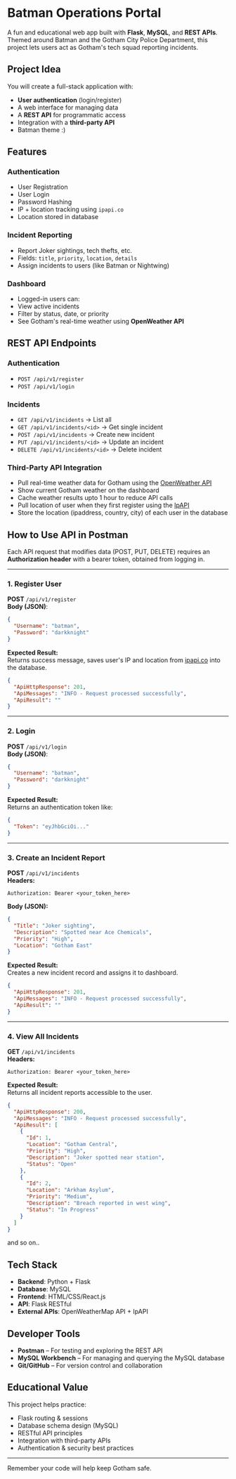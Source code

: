 # Batman Operations Portal

A fun and educational web app built with **Flask**, **MySQL**, and **REST APIs**. Themed around Batman and the Gotham City Police Department, this project lets users act as Gotham's tech squad reporting incidents.

## Project Idea

You will create a full-stack application with:

- **User authentication** (login/register)
- A web interface for managing data
- A **REST API** for programmatic access
- Integration with a **third-party API**
- Batman theme :)

## Features

### Authentication
- User Registration
- User Login
- Password Hashing
- IP + location tracking using `ipapi.co`
- Location stored in database

### Incident Reporting
- Report Joker sightings, tech thefts, etc.
- Fields: `title`, `priority`, `location`, `details`
- Assign incidents to users (like Batman or Nightwing)

### Dashboard
- Logged-in users can:
- View active incidents
- Filter by status, date, or priority
- See Gotham's real-time weather using **OpenWeather API**

## REST API Endpoints

### Authentication
- `POST /api/v1/register`
- `POST /api/v1/login`

### Incidents
- `GET /api/v1/incidents` -> List all
- `GET /api/v1/incidents/<id>` -> Get single incident
- `POST /api/v1/incidents` -> Create new incident
- `PUT /api/v1/incidents/<id>` -> Update an incident
- `DELETE /api/v1/incidents/<id>` -> Delete incident

### Third-Party API Integration
- Pull real-time weather data for Gotham using the [OpenWeather API](https://openweathermap.org/api)
- Show current Gotham weather on the dashboard
- Cache weather results upto 1 hour to reduce API calls
- Pull location of user when they first register using the [IpAPI]( https://ipapi.co)
- Store the location (ipaddress, country, city) of each user in the database

## How to Use API in Postman

Each API request that modifies data (POST, PUT, DELETE) requires an **Authorization header** with a bearer token, obtained from logging in.

---

### 1. Register User  
**POST** `/api/v1/register`  
**Body (JSON)**:
```json
{
  "Username": "batman",
  "Password": "darkknight"
}
```
**Expected Result:**  
Returns success message, saves user's IP and location from [ipapi.co](https://ipapi.co) into the database.

```json
{
  "ApiHttpResponse": 201,
  "ApiMessages": "INFO - Request processed successfully",
  "ApiResult": ""
}
```
---

### 2. Login  
**POST** `/api/v1/login`  
**Body (JSON)**:
```json
{
  "Username": "batman",
  "Password": "darkknight"
}
```
**Expected Result:**  
Returns an authentication token like:
```json
{
  "Token": "eyJhbGciOi..."
}
```

---

### 3. Create an Incident Report  
**POST** `/api/v1/incidents`  
**Headers:**
```
Authorization: Bearer <your_token_here>
```
**Body (JSON):**
```json
{
  "Title": "Joker sighting",
  "Description": "Spotted near Ace Chemicals",
  "Priority": "High",
  "Location": "Gotham East"
}
```
**Expected Result:**  
Creates a new incident record and assigns it to dashboard.

```json
{
  "ApiHttpResponse": 201,
  "ApiMessages": "INFO - Request processed successfully",
  "ApiResult": ""
}
```
---

### 4. View All Incidents  
**GET** `/api/v1/incidents`  
**Headers:**
```
Authorization: Bearer <your_token_here>
```
**Expected Result:**  
Returns all incident reports accessible to the user.

```json
{
  "ApiHttpResponse": 200,
  "ApiMessages": "INFO - Request processed successfully",
  "ApiResult": [
    {
      "Id": 1,
      "Location": "Gotham Central",
      "Priority": "High",
      "Description": "Joker spotted near station",
      "Status": "Open"
    },
    {
      "Id": 2,
      "Location": "Arkham Asylum",
      "Priority": "Medium",
      "Description": "Breach reported in west wing",
      "Status": "In Progress"
    }
  ]
}
```

and so on..

## Tech Stack

- **Backend**: Python + Flask
- **Database**: MySQL
- **Frontend**: HTML/CSS/React.js
- **API**: Flask RESTful
- **External APIs**: OpenWeatherMap API + IpAPI

## Developer Tools

- **Postman** – For testing and exploring the REST API
- **MySQL Workbench** – For managing and querying the MySQL database
- **Git/GitHub** – For version control and collaboration

## Educational Value

This project helps practice:

- Flask routing & sessions
- Database schema design (MySQL)
- RESTful API principles
- Integration with third-party APIs
- Authentication & security best practices

---

Remember your code will help keep Gotham safe.